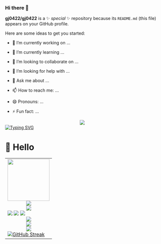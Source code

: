 ### Hi there 👋


**gj0422/gj0422** is a ✨ _special_ ✨ repository because its `README.md` (this file) appears on your GitHub profile.

Here are some ideas to get you started:

- 🔭 I’m currently working on ...
- 🌱 I’m currently learning ...
- 👯 I’m looking to collaborate on ...
- 🤔 I’m looking for help with ...
- 💬 Ask me about ...
- 📫 How to reach me: ...
- 😄 Pronouns: ...
- ⚡ Fun fact: ...

  <!-- knock code pictures 敲代码的图片 -->
  <!-- knock code pictures 敲代码的图片 -->
<div align="center"> 
  <img src="https://metrics.lecoq.io/gj0422?template=classic&config.timezone=Asia%2FShanghai">
</div>
<a href="https://git.io/typing-svg">
  <img src="https://readme-typing-svg.demolab.com?font=Fira+Code&pause=1000&color=60F7A9&random=true&width=435&lines=I'll+try+anything+once;Romantic+until+death;We+can+all+be+as+brave+as+each+other;The+roses+will+always+bloom;sometimes+ever+%2Csometimes+never" alt="Typing SVG" />
</a>

#  🙋 Hello

<table>
  
<tr><td>
  
<div align="center"> 
  <img height="137px" src="https://github-readme-stats.vercel.app/api?username=sun0225SUN&hide_title=true&hide_border=true&show_icons=trueline_height=21&text_color=000&icon_color=000&bg_color=0,ea6161,ffc64d,fffc4d,52fa5a&theme=graywhite" /> 
</div>
<div align="center"> 
  <img src="https://github-readme-stats.vercel.app/api/top-langs/?username=gj0422&hide_title=true&hide_border=true&layout=compact&langs_count=6&text_color=000&icon_color=fff&bg_color=0,52fa5a,4dfcff,c64dff&theme=graywhite" /> 
</div>
<div align="center"> 
  <img src="https://github-profile-trophy.vercel.app/?username=gj0422" /> 
</div>
<span > 
  <img src="https://img.shields.io/badge/-HTML5-E34F26?style=flat-square&logo=html5&logoColor=white" /> 
  <img src="https://img.shields.io/badge/-CSS3-1572B6?style=flat-square&logo=css3" /> 
  <img src="https://img.shields.io/badge/-JavaScript-oringe?style=flat-square&logo=javascript" /> 
</span>
<div align="center">
  <img src="https://visitor-badge.glitch.me/badge?page_id=gj0422.visitor-badge" /> 
</div>
<div align="center"> 
  <img src="https://activity-graph.herokuapp.com/graph?username=gj0422&theme=xcode" /> 
</div>
<div align="center">
  <img src="https://github-readme-streak-stats.herokuapp.com/?user=gj0422" /> 
</div>
<a href="https://git.io/streak-stats">
  <img src="https://streak-stats.demolab.com?user=gj0422" alt="GitHub Streak" />
</a>

